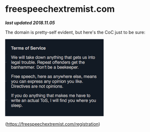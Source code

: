 # freespeechextremist.com

***last updated 2018.11.05***

The domain is pretty-self evident, but here's the CoC just to be sure:

![](CoC.png)

(https://freespeechextremist.com/registration)